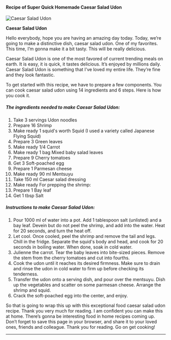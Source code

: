             

#### Recipe of Super Quick Homemade Caesar Salad Udon

![Caesar Salad Udon](https://img-global.cpcdn.com/recipes/6376878641250304/751x532cq70/caesar-salad-udon-recipe-main-photo.jpg)

**Caesar Salad Udon**

Hello everybody, hope you are having an amazing day today. Today, we’re going to make a distinctive dish, caesar salad udon. One of my favorites. This time, I’m gonna make it a bit tasty. This will be really delicious.

Caesar Salad Udon is one of the most favored of current trending meals on earth. It is easy, it is quick, it tastes delicious. It’s enjoyed by millions daily. Caesar Salad Udon is something that I’ve loved my entire life. They’re fine and they look fantastic.

To get started with this recipe, we have to prepare a few components. You can cook caesar salad udon using 14 ingredients and 6 steps. Here is how you cook it.

##### The ingredients needed to make Caesar Salad Udon:

1.  Take 3 servings Udon noodles
2.  Prepare 16 Shrimp
3.  Make ready 1 squid's worth Squid (I used a variety called Japanese Flying Squid)
4.  Prepare 3 Green leaves
5.  Make ready 1/4 Carrot
6.  Make ready 1 bag Mixed baby salad leaves
7.  Prepare 9 Cherry tomatoes
8.  Get 3 Soft-poached egg
9.  Prepare 1 Parmesan cheese
10.  Make ready 90 ml Mentsuyu
11.  Take 150 ml Caesar salad dressing
12.  Make ready For prepping the shrimp:
13.  Prepare 1 Bay leaf
14.  Get 1 tbsp Salt

##### Instructions to make Caesar Salad Udon:

1.  Pour 1000 ml of water into a pot. Add 1 tablespoon salt (unlisted) and a bay leaf. Devein but do not peel the shrimp, and add into the water. Heat for 20 seconds, and turn the heat off.
2.  Let cool. Once cooled, peel the shrimp and remove the tail and legs. Chill in the fridge. Separate the squid's body and head, and cook for 20 seconds in boiling water. When done, soak in cold water.
3.  Julienne the carrot. Tear the baby leaves into bite-sized pieces. Remove the stem from the cherry tomatoes and cut into fourths.
4.  Cook the udon until it reaches its desired firmness. Make sure to drain and rinse the udon in cold water to firm up before checking its tenderness.
5.  Transfer the udon onto a serving dish, and pour over the mentsuyu. Dish up the vegetables and scatter on some parmesan cheese. Arrange the shrimp and squid.
6.  Crack the soft-poached egg into the center, and enjoy.

So that is going to wrap this up with this exceptional food caesar salad udon recipe. Thank you very much for reading. I am confident you can make this at home. There’s gonna be interesting food in home recipes coming up. Don’t forget to save this page in your browser, and share it to your loved ones, friends and colleague. Thank you for reading. Go on get cooking!

* * *